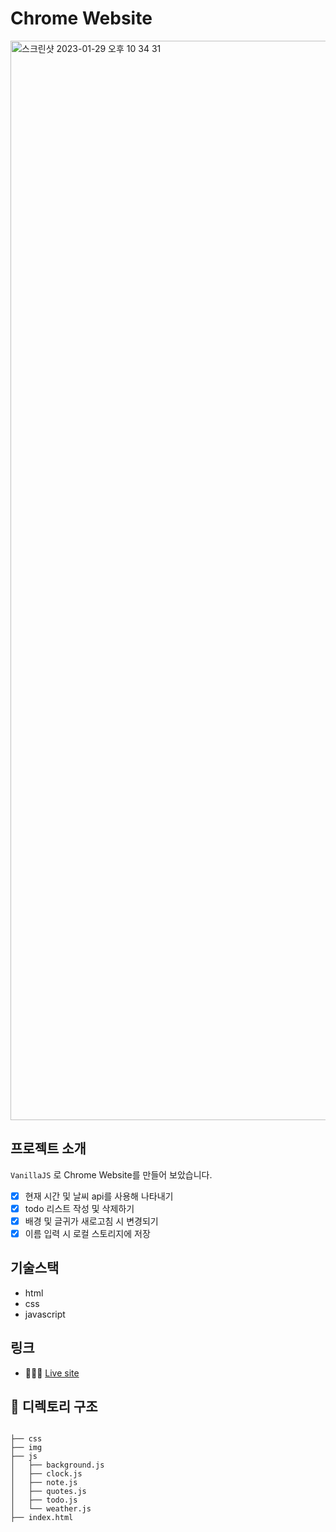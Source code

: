 # Chrome Website

<img width="1727" alt="스크린샷 2023-01-29 오후 10 34 31" src="https://user-images.githubusercontent.com/77972977/215329817-c19d5b75-cb8d-444b-90e3-87a30d9e1658.png">

## 프로젝트 소개
`VanillaJS` 로 Chrome Website를 만들어 보았습니다.
- [x] 현재 시간 및 날씨 api를 사용해 나타내기
- [x] todo 리스트 작성 및 삭제하기
- [x] 배경 및 글귀가 새로고침 시 변경되기
- [x] 이름 입력 시 로컬 스토리지에 저장

## 기술스택
- html
- css
- javascript

## 링크
- 👩🏻‍💻 [Live site]([https://.netlify.app/](https://seo-minjeong.github.io/VanilaJs.github.io/))


## 📂 디렉토리 구조 

```

├── css
├── img
├── js
│   ├── background.js
│   ├── clock.js
│   ├── note.js
│   ├── quotes.js
│   ├── todo.js
│   └── weather.js
├── index.html
```
